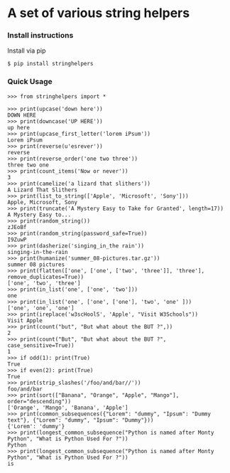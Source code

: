 # A set of various string helpers

### Install instructions
Install via pip

    $ pip install stringhelpers


### Quick Usage

    >>> from stringhelpers import *

    >>> print(upcase('down here'))
    DOWN HERE
    >>> print(downcase('UP HERE'))
    up here
    >>> print(upcase_first_letter('lorem iPsum'))
    Lorem iPsum
    >>> print(reverse(u'esrever'))
    reverse
    >>> print(reverse_order('one two three'))
    three two one
    >>> print(count_items('Now or never'))
    3
    >>> print(camelize('a lizard that slithers'))
    A Lizard That Slithers
    >>> print(list_to_string(['Apple', 'Microsoft', 'Sony']))
    Apple, Microsoft, Sony
    >>> print(truncate('A Mystery Easy to Take for Granted', length=17))
    A Mystery Easy to...
    >>> print(random_string())
    zJEoBf
    >>> print(random_string(password_safe=True))
    I9ZuwP
    >>> print(dasherize('singing_in_the rain'))
    singing-in-the-rain
    >>> print(humanize('summer_08-pictures.tar.gz'))
    summer 08 pictures
    >>> print(flatten(['one', ['one', ['two', 'three']], 'three'], remove_duplicates=True))
    ['one', 'two', 'three']
    >>> print(in_list('one', ['one', 'two']))
    one
    >>> print(in_list('one', ['one', ['one'], 'two', 'one' ]))
    ['one', 'one', 'one']
    >>> print(ireplace('w3scHoolS', 'Apple', "Visit W3Schools"))
    Visit Apple
    >>> print(count("but", "But what about the BUT ?",))
    2
    >>> print(count("But", "But what about the BUT ?", case_sensitive=True))
    1
    >>> if odd(1): print(True)
    True
    >>> if even(2): print(True)
    True
    >>> print(strip_slashes('/foo/and/bar//'))
    foo/and/bar
    >>> print(sort(["Banana", "Orange", "Apple", "Mango"], order="descending"))
    ['Orange', 'Mango', 'Banana', 'Apple']
    >>> print(common_subsequences({"Lorem": "dummy", "Ipsum": "Dummy text"}, {"Lorem": "dummy", "Ipsum": "Dummy"}))
    {'Lorem': 'dummy'}
    >>> print(longest_common_subsequence("Python is named after Monty Python", "What is Python Used For ?"))
    Python
    >>> print(longest_common_subsequence("Python is named after Monty Python", "What is Python Used For ?"))
    is
